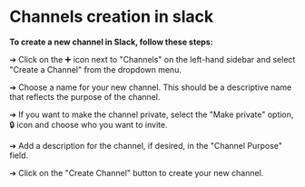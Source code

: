 # Channels creation in slack

**To create a new channel in Slack, follow these steps:**

➔ Click on the ➕ icon next to "Channels" on the left-hand sidebar and select "Create a Channel" from the dropdown menu.

➔ Choose a name for your new channel. This should be a descriptive name that reflects the purpose of the channel.

➔ If you want to make the channel private, select the "Make private" option, 🔒 icon and choose who you want to invite.

➔ Add a description for the channel, if desired, in the "Channel Purpose" field.

➔ Click on the "Create Channel" button to create your new channel.
